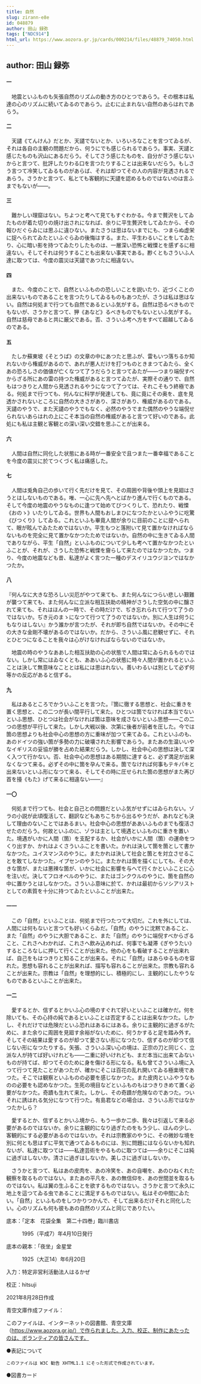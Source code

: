 ```yaml
---
title: 自然
slug: zirann-e8e
id: 048879
author: 田山 録弥
tags: ["NDC914"]
html_url: https://www.aozora.gr.jp/cards/000214/files/48879_74050.html
---
```


## author: 田山 録弥

#### 一




　地震といふものも矢張自然のリズムの動き方のひとつであらう。その根本は私達の心のリズムに続いてゐるのであらう。止むに止まれない自然のあらはれであらう。



#### 二




　天譴《てんけん》だとか、天譴でないとか、いろいろなことを言つてゐるが、それは各自の主観の問題だから、何うにでも感じられるであらう。事実、天譴と感じたものも沢山にあるだらう。そしてさう感じたものを、自分がさう感じないからと言つて、批評したりわる口を言つたりすることは出来ないだらう。もしさう言つて冷笑してゐるものがあらば、それは却つてその人の内容が見透されるであらう。さうかと言つて、私とても客観的に天譴を認めるものではないのは言ふまでもないが――。



#### 三




　難かしい理窟はない。ちよつと考へて見てもすぐわかる。今まで贅沢をしてゐたものが着た切りの焼け出されになれば、余りに平生贅沢をしてゐたから、その報ひだぐらゐには思ふに違ひない。またさうは思はないまでにも、つまらぬ虚栄に捉へられてゐたといふぐらゐの後悔はする。また、平生わるいことをしてゐたり、心に暗い影を持つてゐたりしたものは、一層深い恐怖と戦慄とを感ずるに相違ない。そしてそれは何うすることも出来ない事実である。尠くともさういふ人達に取つては、今度の震災は天譴であつたに相違ない。



#### 四




　また、今度のことで、自然といふものの恐しいことを説いたり、近づくことの出来ないものであることを言つたりしてゐるものもあつたが、さうは私は思はない。自然は何処まで行つても自然であるといふ気がする。自然は恐るべきものでもないが、さうかと言つて、狎《あなど》るべきものでもないといふ気がする。自然は慈母であると共に厳父である。否、さういふ考へ方をすべて超越してゐるのである。



#### 五




　たしか蘇東坡《そとうば》の文章の中にあつたと思ふが、雷もいつ落ちるか知れないから権威があるので、あれが悪人だけを打つものときまつてゐたら、全くあの恐ろしさの価値が亡くなつて了うだらうと言つてゐたが――つまり端倪すべからざる所にあの雷の持つた権威があると言つてゐたが、実際その通りで、自然もはつきりと人間から見透されるやうになつて了つては、それこそもう終極である。何処まで行つても、何んなに科学が発達しても、竟に竟にその奥を、底を見透かされないところに自然の大きさがあり、深さがあり、権威があるのである。天譴のやうで、また天譴のやうでもなく、必然のやうでまた偶然のやうな端倪せられないあらはれの上にこそ本当の自然の権威があると言つて好いのである。此処にも私は主観と客観との深い深い交錯を思ふことが出来る。



#### 六




　人間は自然に同化した状態にある時が一番安全で且つまた一番幸福であることを今度の震災に於てつくづく私は痛感した。



#### 七




　人間は兎角自己の歩いて行く先だけを見て、その周囲や背後や頭上を見廻はさうとはしないものである。唯、一心に先へ先へとばかり進んで行くものである。そして今度の地震のやうなものに逢つて始めてびつくりして、恐れたり、戦慄《おのゝ》いたりしてゐる。世界も人間もおしまひになつたかといふやうに吃驚《びつくり》してゐる。これといふも畢竟人間が余りに目前のことに捉へられて、眼が眩んでゐたためではないか。平生もつと落附いて見て置かなければならないものを完全に見て置かなかつたためではないか。自然の中に生きてゐる人間でありながら、平生「自然」といふものについて少しも考へて置かなかつたといふことが、それが、さうした恐怖と戦慄を齎らして来たのではなかつたか。つまり、今度の地震なども昔、私達がよく言つた一種のデスイリユウジヨンではなかつたか。



#### 八




『何んなに大きな恐ろしい災厄がやつて来ても、また何んなにつらい悲しい艱難が襲つて来ても、また何んなに立派な相互扶助の精神がさうした空気の中に醸されて来ても、それはほんの一時で、その時だけで、ぢき忘れられて行つて了うのではないか。ぢき元のまゝになつて行つて了うのではないか。別に人生は何うにもなりはしない』かう誰かが言つたが、それが即ち自然ではないか。その中にその大きな金剛不壊があるのではないか。だから、さういふ風に悲観せずに、それとひとつになることを我々は心がけなければならないのではないか。

　地震の時のやうなああした相互扶助の心の状態で人間は常にゐられるものではない。しかし常にはゐなくとも、ああいふ心の状態に時々人間が置かれるといふことは決して無意味なこととは私には思はれない。善いわるいは別として必ず何等かの反応があると信ずる。



#### 九




　私はあるところでかういふことを言つた。『箇に徹する思想と、社会に重きを置く思想と、この二つが長い間平行して来た。ひとつは箇でなければ本当でないといふ思想、ひとつは社会がなければ箇は意味を成さないといふ思想――この二つの思想が平行して来た。しかし大戦以後、次第に後者が前者を圧した。今では箇の思想よりも社会中心の思想の方に重味が加つて来てゐる。これといふのも、あのドイツの強い箇が多勢の力に破壊された影響であらう。またあの生温いいやなイギリスの妥協が勝を占めた結果だらう。しかし、社会中心の思想は決して深く入つて行かない。否、社会中心の思想はある期間に達すると、必ず満足が出来なくなつて来る。必ずその中に箇を孕んで来る。箇でなければ何事もテキパキと出来ないといふ形になつて来る、そしてその時に圧せられた箇の思想がまた再び首を擡《もた》げて来るに相違ない――』



#### 一〇




　何処まで行つても、社会と自己との問題だといふ気がせずにはゐられない。ゾラの小説が此頃復活して、翻訳などもあちこちから出るやうだが、あれなども決して理由のないことではあるまい。社会中心の思想がああいふものまでも復活させたのだらう。何故といふのに、ゾラは主として境遇といふものに重きを置いた。境遇がいかに人間（箇）を支配するか、社会がいかに人間（箇）の運命をつくり出すか、かれはよくさういふことを書いた。かれは決して箇を箇として書かなかつた。ユイスマンスのやうに。またかれは決して社会と箇とを対立させることを敢てしなかつた。イプセンのやうに。またかれは箇を描くにしても、その大きな箇が、または悪辣な箇が、いかに社会に影響を与へて行くかといふことに心を注いだ。決してフロオベルのやうに、またはゴンクウルのやうに、箇を自然の中に置かうとはしなかつた。さういふ意味に於て、かれは最初からソシアリストとしての素質を十分に持つてゐたといふことが出来た。



#### 一一




　この「自然」といふことは、何処まで行つたつて大切だ。これを外にしては、人間には何もないと言つても好いくらゐだ。「自然」のやうに沈黙であること、また「自然」のやうに大胆であること、また「自然」のやうに端倪すべからざること、これさへわかれば、これさへ飲み込めれば、何事でも凝滞《ぎやうたい》するところなしに押して行くことが出来た。他の心をも看破することが出来れば、自己をもはつきりと知ることが出来る。それに「自然」はあらゆるものを容れた。思想も容れることが出来れば、描写も容れることが出来た。宗教も容れることが出来た。宗教は「自然」を理想的にし、積極的にし、主観的にしたやうなものであるといふことが出来た。



#### 一二




　愛するとか、信ずるとかいふ心の境のすぐれて好いといふことは確かだ。何を除いても、その心持の純であるといふことは否定することは出来なかつた。しかし、それだけでは危険だといふ恐れはあるにはある。余りに主観的に過ぎるがために、また余りに周囲を見廻す余裕がないために、何うかすると足を踏み外す。そしてその結果は愛するのが却つて愛さない形になつたり、信ずるのが却つて信じない形になつたりする。矢張、さういふ深い心の境は、正宗の刀と同じく、立派な人が持てば好いけれども――二重に好いけれども、まだ本当に出来てゐないものが持てば、却つてそのために身を傷ける形になる。私も曾てさういふ境に入つて行つて見たことがあつたが、確かにそこは百花の乱れ開いてゐる極楽境であつた。そこでは観察といふものの必要を感じなかつた。また皮肉といふやうなものの必要をも認めなかつた。生死の境目などといふものもはつきりきめて置く必要がなかつた。奇蹟も生れて来た。しかし、その奇蹟が危険なのであつた。ついそれに誘はれる気分になつて行つた。有島君などの場合は、さういふ形ではなかつたかしら？

　愛するとか、信ずるとかいふ境から、もう一歩か二歩、我々は引返して来る必要があるのではないか。余りに主観的になり過ぎたのをもう少し、ほんの少し、客観的にする必要があるのではないか。それは宗教家のやうに、その微妙な境を別に何とも思はずに平気で通つてゐるものには、別に問題にはならないかも知れないが、私達に取つては――私達芸術をやるものに取つては――余りにそこは純に過ぎはしないか。清さに過ぎはしないか。美しさに過ぎはしないか。

　さうかと言つて、私はあの皮肉を、あの冷笑を、あの自嘲を、あのひねくれた観察を取るものではない。またあの平凡を、あの無信仰を、あの世間並を取るものではない。私は翼の生ふることを欲するものではない。さうかと言つて永久に地上を這つてゐる虫であることに満足するものではない。私はその中間にゐたい。「自然」といふものをしつかりつかんで、そして出来るだけそれと同化したい。心のリズムも何も彼もあの自然のリズムと同じでありたい。













底本：「定本　花袋全集　第二十四巻」臨川書店

　　　1995（平成7）年4月10日発行

底本の親本：「夜坐」金星堂

　　　1925（大正14）年6月20日

入力：特定非営利活動法人はるかぜ

校正：hitsuji

2021年8月28日作成

青空文庫作成ファイル：

このファイルは、インターネットの図書館、青空文庫（https://www.aozora.gr.jp/）で作られました。入力、校正、制作にあたったのは、ボランティアの皆さんです。











●表記について


	このファイルは W3C 勧告 XHTML1.1 にそった形式で作成されています。







●図書カード